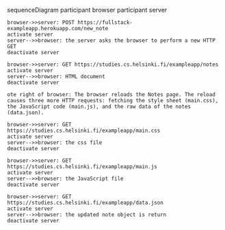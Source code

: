 sequenceDiagram
    participant browser
    participant server

    browser->>server: POST https://fullstack-exampleapp.herokuapp.com/new_note
    activate server
    server-->>browser: the server asks the browser to perform a new HTTP GET
    deactivate server

    browser->>server: GET https://studies.cs.helsinki.fi/exampleapp/notes
    activate server
    server-->>browser: HTML document
    deactivate server

    ote right of browser: The browser reloads the Notes page. The reload causes three more HTTP requests: fetching the style sheet (main.css), the JavaScript code (main.js), and the raw data of the notes (data.json).

    browser->>server: GET https://studies.cs.helsinki.fi/exampleapp/main.css
    activate server
    server-->>browser: the css file
    deactivate server

    browser->>server: GET https://studies.cs.helsinki.fi/exampleapp/main.js
    activate server
    server-->>browser: the JavaScript file
    deactivate server

    browser->>server: GET https://studies.cs.helsinki.fi/exampleapp/data.json
    activate server
    server-->>browser: the updated note object is return
    deactivate server